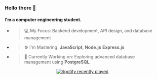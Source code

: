 ### Hello there 👋

#### I'm a computer engineering student.

- >💻 My Focus: Backend development, API design, and database management
- >⚙️ I'm Mastering: **JavaScript**, **Node.js** **Express.js**
- >🚀 Currently Working on: Exploring advanced database management using **PostgreSQL**.


<div align="center">
  <a href="https://open.spotify.com/user/11161890147">
    <img src="https://spotify-recently-played-readme.vercel.app/api?user=11161890147&count=5&unique=true" alt="Spotify recently played"  />
  </a>
</div>
